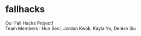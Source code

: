 # fallhacks

Our Fall Hacks Project!
<br>
Team Members : 
Hun Seol, Jordan Kwok, Kayla Yu, Denise Siu
